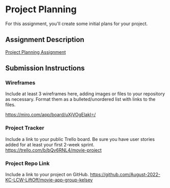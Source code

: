 # Project Planning
For this assignment, you'll create some initial plans for your project.

## Assignment Description
[Project Planning Assignment](https://education.launchcode.org/liftoff/modules/assignments/project-planning)

## Submission Instructions

### Wireframes

Include at least 3 wireframes here, adding images or files to your repository as necessary. Format them as a bulleted/unordered list with links to the files.

https://miro.com/app/board/uXjVOgElakI=/

### Project Tracker

Include a link to your public Trello board. Be sure you have user stories added for at least your first 2-week sprint.
https://trello.com/b/bQv6RNL4/movie-project

### Project Repo Link

Include a link to your project on GitHub.
https://github.com/August-2022-KC-LCW-LiftOff/movie-app-group-kelsey
